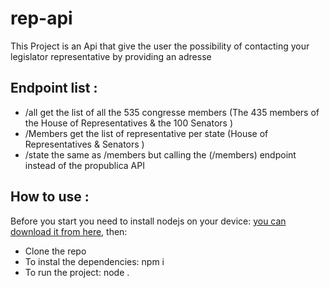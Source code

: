 # rep-api
This Project is an Api that give the user the possibility of contacting your legislator representative by providing an adresse

## Endpoint list : 
- /all get the list of all the 535 congresse members (The 435 members of the House of Representatives & the 100 Senators )
- /Members get the list of representative per state (House of Representatives & Senators )
- /state  the same as /members but calling the (/members) endpoint instead of  the propublica API

## How to use :
Before you start you need to install nodejs on your device: [you can download it from here](https://nodejs.org/en/download/),
then:
- Clone the repo
- To instal the dependencies:  npm i
- To run the project: node .   
